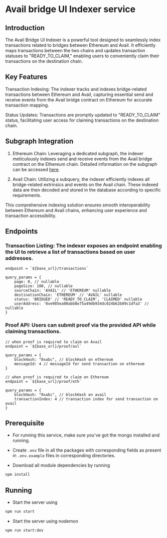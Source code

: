 # Avail bridge UI Indexer service

## Introduction
The Avail Bridge UI Indexer is a powerful tool designed to seamlessly index transactions related to bridges between Ethereum and Avail. It efficiently maps transactions between the two chains and updates transaction statuses to "READY_TO_CLAIM," enabling users to conveniently claim their transactions on the destination chain.

## Key Features
Transaction Indexing: The indexer tracks and indexes bridge-related transactions between Ethereum and Avail, capturing essential send and receive events from the Avail bridge contract on Ethereum for accurate transaction mapping.

Status Updates: Transactions are promptly updated to "READY_TO_CLAIM" status, facilitating user access for claiming transactions on the destination chain.


## Subgraph Integration

1. Ethereum Chain: Leveraging a dedicated subgraph, the indexer meticulously indexes send and receive events from the Avail bridge contract on the Ethereum chain. Detailed information on the subgraph can be accessed [here](./subgraph/).

2. Avail Chain: Utilizing a subquery, the indexer efficiently indexes all bridge-related extrinsics and events on the Avail chain. These indexed data are then decoded and stored in the database according to specific requirements.

This comprehensive indexing solution ensures smooth interoperability between Ethereum and Avail chains, enhancing user experience and transaction accessibility.


## Endpoints

### Transaction Listing: The indexer exposes an endpoint enabling the UI to retrieve a list of transactions based on user addresses.

```
endpoint = `${base_url}/transactions`

query_params = {
    page: 0, // nullable
    pageSize: 100, // nullable
    sourceChain: 'AVAIL' // 'ETHEREUM' nullable
    destinationChain: 'ETHEREUM' // 'AVAIL' nullable
    status: 'BRIDGED' // 'READY_TO_CLAIM', 'CLAIMED' nullable
    userAddress: '0xe985ea00abb8e75a49db934dc024b62b09c1dfa3' // nullable
}
```

### Proof API: Users can submit proof via the provided API while claiming transactions.

```
// when proof is required to claim on Avail
endpoint = `${base_url}/proof/avl`

query_params = {
    blockHash: "0xabc", // blockHash on ethereum
    messageId: 4 // messageId for send transaction on ethereum
}
```

```
// when proof is required to claim on Ethereum
endpoint = `${base_url}/proof/eth`

query_params = {
    blockHash: "0xabc", // blockHash on avail
    transactionIndex: 4 // transaction index for send transaction on avail
}
```


## Prerequisite

- For running this service, make sure you've got the mongo installed and running.

- Create `.env` file in all the packages with corresponding fields as present in `.env.example` files in corresponding directories.

- Download all module dependencies by running
```bash
npm install
```

## Running

- Start the server using 
```bash
npm run start
```

- Start the server using nodemon
```bash
npm run start:dev
```
